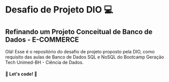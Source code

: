 # Desafio de Projeto DIO :computer:

## Refinando um Projeto Conceitual de Banco de Dados - E-COMMERCE

Olá! Esse é o repositório do desafio de projeto proposto pela DIO, como requisito das aulas de Banco de Dados SQL e NoSQL do Bootcamp Geração Tech Unimed-BH - Ciência de Dados.

#### 🚀 Let's code! 🚀
